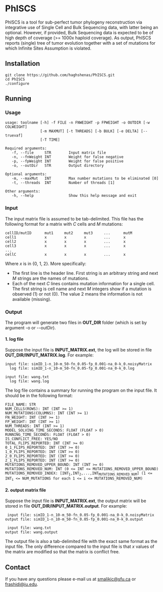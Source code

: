 # PhISCS

PhISCS is a tool for sub-perfect tumor phylogeny reconstruction via integrative use of Single Cell and Bulk Sequencing data, with latter being an optional. However, if provided, Bulk Sequencing data is expected to be of high depth of coverage (>= 1000x haploid coverage). As output, PhISCS reports (single) tree of tumor evolution together with a set of mutations for which Infinite Sites Assumption is violated. 

## Installation
```
git clone https://github.com/haghshenas/PhISCS.git
cd PhISCS
./configure
```

## Running
### Usage
```
usage: toolname [-h] -f FILE -n FNWEIGHT -p FPWEIGHT -o OUTDIR [-w COLWEIGHT]
              	[-m MAXMUT] [-t THREADS] [-b BULK] [-e DELTA] [--truevaf]
              	[-T TIME]

Required arguments:
   -f, --file     STR        Input matrix file
   -n, --fnWeight INT        Weight for false negative
   -p, --fpWeight INT        Weight for false positive
   -o, --outDir   STR        Output directory

Optional arguments:
   -m, --maxMut   INT        Max number mutations to be eliminated [0]
   -t, --threads  INT        Number of threads [1]

Other arguments:
   -h, --help                Show this help message and exit
```

### Input
The input matrix file is assumed to be tab-delimited. This file has the following format for a matrix with _C_ cells and _M_ mutations:
```
cellID/mutID      mut1     mut2     mut3     ...      mutM
cell1             x        x        x        ...      x
cell2             x        x        x        ...      x
cell3             x        x        x        ...      x
...
cellC             x        x        x        ...      x
```
Where _x_ is in {0, 1, 2}. More specifically:
* The first line is the header line. First string is an arbitrary string and next _M_ strings are the names of mutations.
* Each of the next _C_ lines contains mutation information for a single cell. The first string is cell name and next _M_ integers show if a mutation is observed (1) or not (0). The value 2 means the information is not available (missing).

### Output
The program will generate two files in **OUT_DIR** folder (which is set by argument -o or --outDir).
#### 1. log file
Suppose the input file is **INPUT_MATRIX.ext**, the log will be stored in file **OUT_DIR/INPUT_MATRIX.log**. For example:
```
input file: simID_1-n_10-m_50-fn_0.05-fp_0.001-na_0-k_0.noisyMatrix
  log file: simID_1-n_10-m_50-fn_0.05-fp_0.001-na_0-k_0.log

input file: wang.txt
  log file: wang.log
```
The log file contains a summary for running the program on the input file. It should be in the following format:
<pre><code>FILE_NAME: STR
NUM_CELLS(ROWS): INT (INT >= 1)
NUM_MUTATIONS(COLUMNS): INT (INT >= 1)
FN_WEIGHT: INT (INT >= 1)
FP_WEIGHT: INT (INT >= 1)
NUM_THREADS: INT (INT >= 1)
MODEL_SOLVING_TIME_SECONDS: FLOAT (FLOAT > 0)
RUNNING_TIME_SECONDS: FLOAT (FLOAT > 0)
IS_CONFLICT_FREE: YES/NO
TOTAL_FLIPS_REPORTED: INT (INT >= 0)
0_1_FLIPS_REPORTED: INT (INT >= 0)
1_0_FLIPS_REPORTED: INT (INT >= 0)
2_0_FLIPS_REPORTED: INT (INT >= 0)
2_1_FLIPS_REPORTED: INT (INT >= 0)
MUTATIONS_REMOVED_UPPER_BOUND: INT (INT >= 0)
MUTATIONS_REMOVED_NUM: INT (0 <= INT <= MUTATIONS_REMOVED_UPPER_BOUND)
MUTATIONS_REMOVED_INDEX: [INT<sub>1</sub>,INT<sub>2</sub>,...,INT<sub>MUTATIONS_REMOVED_NUM</sub>] (1 <= INT<sub>i</sub> <= NUM_MUTATIONS for each 1 <= i <= MUTATIONS_REMOVED_NUM)
</code></pre>
#### 2. output matrix file
Suppose the input file is **INPUT_MATRIX.ext**, the output matrix will be stored in file **OUT_DIR/INPUT_MATRIX.output**. For example:
```
 input file: simID_1-n_10-m_50-fn_0.05-fp_0.001-na_0-k_0.noisyMatrix
output file: simID_1-n_10-m_50-fn_0.05-fp_0.001-na_0-k_0.output

 input file: wang.txt
output file: wang.output
```
The output file is also a tab-delimited file with the exact same format as the input file. The only difference compared to the input file is that _x_ values of the matrix are modified so that the matrix is conflict free.


## Contact
If you have any questions please e-mail us at smalikic@sfu.ca or frashidi@iu.edu.


